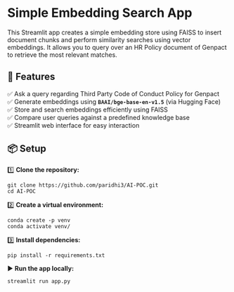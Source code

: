 # Simple Embedding Search App
This Streamlit app creates a simple embedding store using FAISS to insert document chunks and perform similarity searches using vector embeddings. It allows you to query over an HR Policy document of Genpact to retrieve the most relevant matches.

## 🚀 Features
✅ Ask a query regarding Third Party Code of Conduct Policy for Genpact  
✅ Generate embeddings using **`BAAI/bge-base-en-v1.5`** (via Hugging Face)  
✅ Store and search embeddings efficiently using FAISS  
✅ Compare user queries against a predefined knowledge base  
✅ Streamlit web interface for easy interaction

## 📦 Setup

1️⃣ **Clone the repository:**
```
git clone https://github.com/paridhi3/AI-POC.git
cd AI-POC
```

2️⃣ **Create a virtual environment:**
```
conda create -p venv
conda activate venv/
```

3️⃣ **Install dependencies:**
```
pip install -r requirements.txt
```

▶️ **Run the app locally:**
```
streamlit run app.py
```